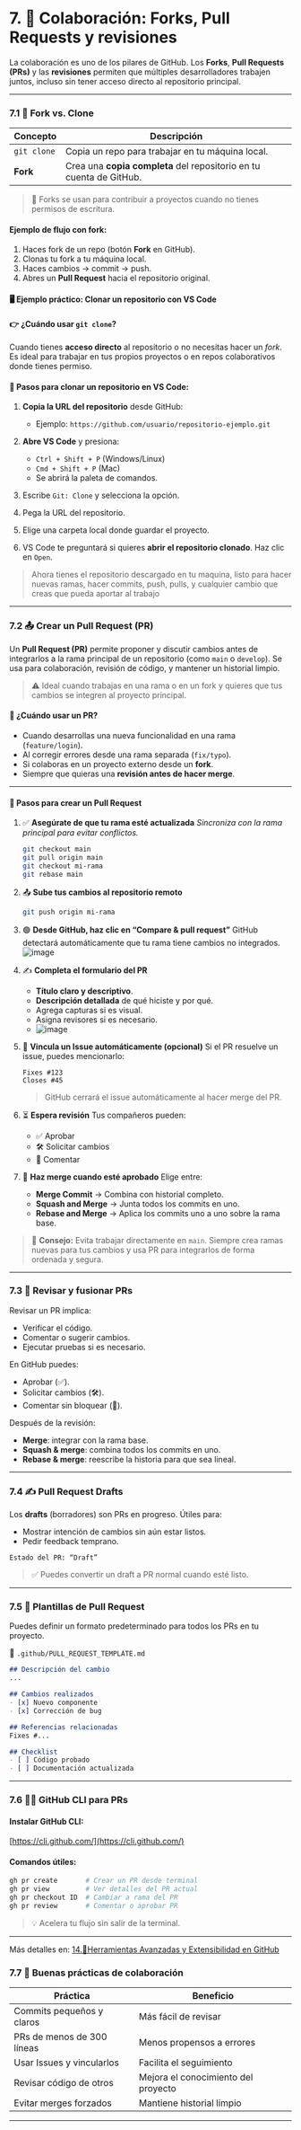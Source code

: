 # 7. 🤝 Colaboración: Forks, Pull Requests y revisiones

La colaboración es uno de los pilares de GitHub. Los **Forks**, **Pull Requests (PRs)** y las **revisiones** permiten que múltiples desarrolladores trabajen juntos, incluso sin tener acceso directo al repositorio principal.

---

### 7.1 🍴 Fork vs. Clone

| Concepto    | Descripción                                                         |
| ----------- | ------------------------------------------------------------------- |
| `git clone` | Copia un repo para trabajar en tu máquina local.                    |
| **Fork**    | Crea una **copia completa** del repositorio en tu cuenta de GitHub. |

> 🔁 Forks se usan para contribuir a proyectos cuando no tienes permisos de escritura.

#### Ejemplo de flujo con fork:

1. Haces fork de un repo (botón **Fork** en GitHub).
2. Clonas tu fork a tu máquina local.
3. Haces cambios → commit → push.
4. Abres un **Pull Request** hacia el repositorio original.

#### 🖥️ Ejemplo práctico: Clonar un repositorio con VS Code

#### 👉 ¿Cuándo usar `git clone`?

Cuando tienes **acceso directo** al repositorio o no necesitas hacer un *fork*. Es ideal para trabajar en tus propios proyectos o en repos colaborativos donde tienes permiso.

#### 🔧 Pasos para clonar un repositorio en VS Code:

1. **Copia la URL del repositorio** desde GitHub:

   * Ejemplo: `https://github.com/usuario/repositorio-ejemplo.git`

2. **Abre VS Code** y presiona:

   * `Ctrl + Shift + P` (Windows/Linux)
   * `Cmd + Shift + P` (Mac)
   * Se abrirá la paleta de comandos.

3. Escribe `Git: Clone` y selecciona la opción.

4. Pega la URL del repositorio.

5. Elige una carpeta local donde guardar el proyecto.

6. VS Code te preguntará si quieres **abrir el repositorio clonado**. Haz clic en `Open`.

> Ahora tienes el repositorio descargado en tu maquina, listo para hacer nuevas ramas, hacer commits, push, pulls, y cualquier cambio que creas que pueda aportar al trabajo

---

### 7.2 📤 Crear un Pull Request (PR)

Un **Pull Request (PR)** permite proponer y discutir cambios antes de integrarlos a la rama principal de un repositorio (como `main` o `develop`).
Se usa para colaboración, revisión de código, y mantener un historial limpio.

> ⚠️ Ideal cuando trabajas en una rama o en un fork y quieres que tus cambios se integren al proyecto principal.

#### 🔹 ¿Cuándo usar un PR?

* Cuando desarrollas una nueva funcionalidad en una rama (`feature/login`).
* Al corregir errores desde una rama separada (`fix/typo`).
* Si colaboras en un proyecto externo desde un **fork**.
* Siempre que quieras una **revisión antes de hacer merge**.

---

#### 🔹 Pasos para crear un Pull Request

1. ✅ **Asegúrate de que tu rama esté actualizada**
   *Sincroniza con la rama principal para evitar conflictos.*

   ```bash
   git checkout main
   git pull origin main
   git checkout mi-rama
   git rebase main
   ```

2. 📤 **Sube tus cambios al repositorio remoto**

   ```bash
   git push origin mi-rama
   ```

3. 🟢 **Desde GitHub, haz clic en “Compare & pull request”**
   GitHub detectará automáticamente que tu rama tiene cambios no integrados.
   ![image](https://github.com/user-attachments/assets/a280f588-360e-4705-bda9-bbd4d95c626e)

5. ✍️ **Completa el formulario del PR**

   * **Título claro y descriptivo**.
   * **Descripción detallada** de qué hiciste y por qué.
   * Agrega capturas si es visual.
   * Asigna revisores si es necesario.
   * ![image](https://github.com/user-attachments/assets/f2828e73-6d4e-483f-a4a0-c97134a6bec8)

6. 🔗 **Vincula un Issue automáticamente (opcional)**
   Si el PR resuelve un issue, puedes mencionarlo:

   ```
   Fixes #123
   Closes #45
   ```

   > GitHub cerrará el issue automáticamente al hacer merge del PR.

7. ⏳ **Espera revisión**
   Tus compañeros pueden:

   * ✅ Aprobar
   * 🛠️ Solicitar cambios
   * 💬 Comentar

8. 🔀 **Haz merge cuando esté aprobado**
   Elige entre:

   * **Merge Commit** → Combina con historial completo.
   * **Squash and Merge** → Junta todos los commits en uno.
   * **Rebase and Merge** → Aplica los commits uno a uno sobre la rama base.

> 🧼 **Consejo:** Evita trabajar directamente en `main`. Siempre crea ramas nuevas para tus cambios y usa PR para integrarlos de forma ordenada y segura.

---

### 7.3 🧪 Revisar y fusionar PRs

Revisar un PR implica:

* Verificar el código.
* Comentar o sugerir cambios.
* Ejecutar pruebas si es necesario.

En GitHub puedes:

* Aprobar (✅).
* Solicitar cambios (🛠️).
* Comentar sin bloquear (💬).

Después de la revisión:

* **Merge**: integrar con la rama base.
* **Squash & merge**: combina todos los commits en uno.
* **Rebase & merge**: reescribe la historia para que sea lineal.

---

### 7.4 ✍️ Pull Request Drafts

Los **drafts** (borradores) son PRs en progreso. Útiles para:

* Mostrar intención de cambios sin aún estar listos.
* Pedir feedback temprano.

```text
Estado del PR: “Draft”
```

> ✅ Puedes convertir un draft a PR normal cuando esté listo.

---

### 7.5 📄 Plantillas de Pull Request

Puedes definir un formato predeterminado para todos los PRs en tu proyecto.

📁 `.github/PULL_REQUEST_TEMPLATE.md`

```markdown
## Descripción del cambio
...

## Cambios realizados
- [x] Nuevo componente
- [x] Corrección de bug

## Referencias relacionadas
Fixes #...

## Checklist
- [ ] Código probado
- [ ] Documentación actualizada
```

---

### 7.6 🧑‍💻 GitHub CLI para PRs

#### Instalar GitHub CLI:

[https://cli.github.com/](https://cli.github.com/)

#### Comandos útiles:

```bash
gh pr create       # Crear un PR desde terminal
gh pr view         # Ver detalles del PR actual
gh pr checkout ID  # Cambiar a rama del PR
gh pr review       # Comentar o aprobar PR
```

> 💡 Acelera tu flujo sin salir de la terminal.

---
Más detalles en: [14.🔧Herramientas Avanzadas y Extensibilidad en GitHub](Documentos/14-herramientas.md)
### 7.7 🧠 Buenas prácticas de colaboración

| Práctica                   | Beneficio                           |
| -------------------------- | ----------------------------------- |
| Commits pequeños y claros  | Más fácil de revisar                |
| PRs de menos de 300 líneas | Menos propensos a errores           |
| Usar Issues y vincularlos  | Facilita el seguimiento             |
| Revisar código de otros    | Mejora el conocimiento del proyecto |
| Evitar merges forzados     | Mantiene historial limpio           |

---
